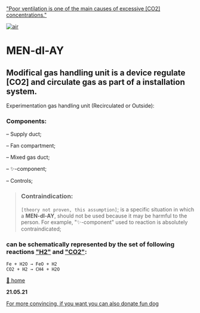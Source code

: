 ["Poor ventilation is one of the main causes of excessive [CO2] concentrations."](https://en.wikipedia.org/wiki/Carbon_dioxide) 

[![air](https://www.iqair.com/assets/img/earth_horizontal_small.webp)](https://www.iqair.com/air-quality-map)

#  MEN-dl-AY 
## Modifical gas handling unit is a device regulate [CO2] and circulate gas as part of a installation system.

 Experimentation gas handling unit (Recirculated or Outside):

### Components:

– Supply duct;

– Fan compartment;

– Mixed gas duct;

– ✨-component;

– Controls;

> ###  Contraindication:
> `[theory not proven, this assumption]`; 
> is a specific situation in which a **MEN-dl-AY**, should not be used because it may be harmful to the person. 
> For example, "✨-component" used to reaction is absolutely contraindicated;

### can be schematically represented by the set of following reactions ["H2"](https://en.wikipedia.org/wiki/Hydrogen) and ["CO2"](https://en.wikipedia.org/wiki/Sabatier_reaction):
```
Fe + H2O → FeO + H2
CO2 + H2 → CH4 + H2O
```
[🚪 home](https://a1ex-13.github.io)

**21.05.21** 

 [For more convincing, if you want you can also donate fun dog](https://a1ex-13.github.io/me/DOGE.jpg)





